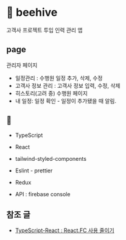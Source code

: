 # 🐝 beehive

고객사 프로젝트 투입 인력 관리 앱

## page

관리자 페이지

- 일정관리 : 수행원 일정 추가, 삭제, 수정
- 고객사 정보 관리 : 고객사 정보 입력, 수정, 삭제
- 히스토리(고려 중)
  수행원 페이지
- 내 일정: 일정 확인 - 일정이 추가됐을 때 알림.

## 🔖

- TypeScript
- React
- tailwind-styled-components
- Eslint - prettier

- Redux

- API : firebase console


## 참조 글
 - [TypeScript-React : React.FC 사용 줄이기](https://woobiblog.com/Javascript/Typescript_FunctionComponent_FC_%EC%82%AC%EC%9A%A9_%EC%A4%84%EC%9D%B4%EA%B8%B0)
